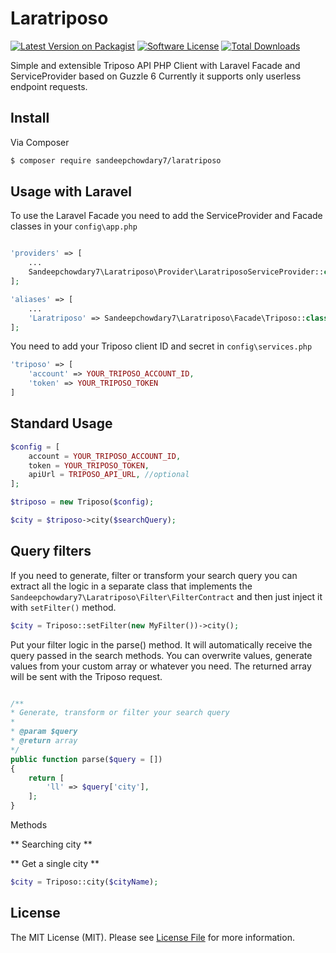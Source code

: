# Laratriposo

[![Latest Version on Packagist][ico-version]][link-packagist]
[![Software License][ico-license]](license.md)
[![Total Downloads][ico-downloads]][link-downloads]


Simple and extensible Triposo API PHP Client with Laravel Facade and ServiceProvider based on Guzzle 6
Currently it supports only userless endpoint requests.


## Install

Via Composer

``` bash
$ composer require sandeepchowdary7/laratriposo
```


## Usage with Laravel

To use the Laravel Facade you need to add the ServiceProvider and Facade classes in your `config\app.php`

``` php

'providers' => [
    ...
    Sandeepchowdary7\Laratriposo\Provider\LaratriposoServiceProvider::class,
];

'aliases' => [
    ...
    'Laratriposo' => Sandeepchowdary7\Laratriposo\Facade\Triposo::class
];
```

You need to add your Triposo client ID and secret in `config\services.php`

``` php
'triposo' => [
    'account' => YOUR_TRIPOSO_ACCOUNT_ID,
    'token' => YOUR_TRIPOSO_TOKEN
]
```

## Standard Usage

``` php
$config = [
    account = YOUR_TRIPOSO_ACCOUNT_ID,
    token = YOUR_TRIPOSO_TOKEN,
    apiUrl = TRIPOSO_API_URL, //optional
];

$triposo = new Triposo($config);

$city = $triposo->city($searchQuery);
```

## Query filters

If you need to generate, filter or transform your search query you can extract all the logic in a separate class that implements the `Sandeepchowdary7\Laratriposo\Filter\FilterContract`
and then just inject it with `setFilter()` method.

```php
$city = Triposo::setFilter(new MyFilter())->city();
```

Put your filter logic in the parse() method. It will automatically receive the query passed in the search methods.
You can overwrite values, generate values from your custom array or whatever you need. The returned array will be sent with the Triposo request.
```php

/**
* Generate, transform or filter your search query
*
* @param $query
* @return array
*/
public function parse($query = [])
{
    return [
        'll' => $query['city'],
    ];
}
```

Methods


** Searching city **

** Get a single city **

```php
$city = Triposo::city($cityName);
```


## License

The MIT License (MIT). Please see [License File](license.md) for more information.

[ico-version]: https://img.shields.io/packagist/v/sandeepchowdary7/laratriposo.svg?style=flat-square
[ico-license]: https://img.shields.io/badge/license-MIT-brightgreen.svg?style=flat-square
[ico-downloads]: https://img.shields.io/packagist/dt/sandeepchowdary7/laratriposo.svg?style=flat-square

[link-packagist]: https://packagist.org/packages/sandeepchowdary7/laratriposo
[link-downloads]: https://packagist.org/packages/sandeepchowdary7/laratriposo
[link-author]: https://github.com/sandeepchowdary7
[link-contributors]: ../../contributors